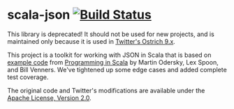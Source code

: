 # scala-json [![Build Status](https://secure.travis-ci.org/twitter/scala-json.png?branch=master)](https://travis-ci.org/twitter/scala-json)

This library is deprecated! It should not be used for new projects, and is
maintained only because it is used in
[Twitter's Ostrich 9.x](https://github.com/twitter/ostrich).

This project is a toolkit for working with JSON in Scala that is based on
[example code](http://booksites.artima.com/programming_in_scala_2ed/examples/)
from [Programming in Scala](http://www.artima.com/shop/programming_in_scala_2ed)
by Martin Odersky, Lex Spoon, and Bill Venners. We've tightened up some edge
cases and added complete test coverage.

The original code and Twitter's modifications are available under the
[Apache License, Version 2.0](http://www.apache.org/licenses/LICENSE-2.0).
